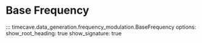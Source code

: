 # Base Frequency

::: timecave.data_generation.frequency_modulation.BaseFrequency
    options:
        show_root_heading: true
        show_signature: true